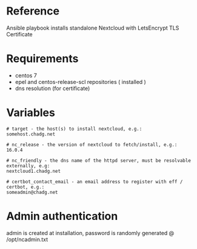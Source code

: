 # Reference
Ansible playbook installs standalone Nextcloud with LetsEncrypt TLS Certificate

# Requirements
- centos 7
- epel and centos-release-scl repositories ( installed )
- dns resolution (for certificate)

# Variables
```
# target - the host(s) to install nextcloud, e.g.:
somehost.chadg.net

# nc_release - the version of nextcloud to fetch/install, e.g.:
16.0.4

# nc_friendly - the dns name of the httpd server, must be resolvable externally, e.g:
nextcloud1.chadg.net

# certbot_contact_email - an email address to register with eff / certbot, e.g.:
someadmin@chadg.net
```

# Admin authentication
admin is created at installation, password is randomly generated @ /opt/ncadmin.txt
